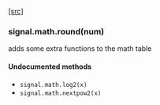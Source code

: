
<a class="entityLink" href="https://github.com/soumith/torch-signal/blob/c75b892ad28095b3b046ea29b5fd5524526bcf06/extramath.lua#L3">[src]</a>
<a name="signal.math.round"></a>
### signal.math.round(num) ###

adds some extra functions to the math table
#### Undocumented methods ####

<a name="signal.math.log2"></a>
 * `signal.math.log2(x)`
<a name="signal.math.nextpow2"></a>
 * `signal.math.nextpow2(x)`
